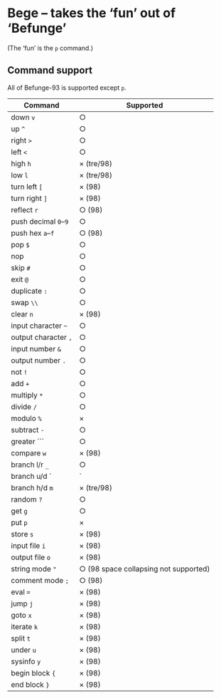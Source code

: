 # Bege – takes the ‘fun’ out of ‘Befunge’

(The ‘fun’ is the `p` command.)


## Command support

All of Befunge-93 is supported except `p`.

| Command | Supported |
|---------|-----------|
| down `v` | ○ |
| up `^` | ○ |
| right `>` | ○ |
| left `<` | ○ |
| high `h` | × (tre/98) |
| low `l` | × (tre/98) |
| turn left `[` | × (98) |
| turn right `]` | × (98) |
| reflect `r` | ○ (98) |
| push decimal `0`–`9` | ○ |
| push hex `a`–`f` | ○ (98) |
| pop `$` | ○ |
| nop ` ` | ○ |
| skip `#` | ○ |
| exit `@` | ○ |
| duplicate `:` | ○ |
| swap `\\` | ○ |
| clear `n` | × (98) |
| input character `~` | ○ |
| output character `,` | ○ |
| input number `&` | ○ |
| output number `.` | ○ |
| not `!` | ○ |
| add `+` | ○ |
| multiply `*` | ○ |
| divide `/` | ○ |
| modulo `%` | × |
| subtract `-` | ○ |
| greater `\`` | ○ |
| compare `w` | × (98) |
| branch l/r `_` | ○ |
| branch u/d `|` | ○ |
| branch h/d `m` | × (tre/98) |
| random `?` | ○ |
| get `g` | ○ |
| put `p` | × |
| store `s` | × (98) |
| input file `i` | × (98) |
| output file `o` | × (98) |
| string mode `"` | ○ (98 space collapsing not supported) |
| comment mode `;` | ○ (98) |
| eval `=` | × (98) | 
| jump `j` | × (98) |
| goto `x` | × (98) |
| iterate `k` | × (98) |
| split `t` | × (98) |
| under `u` | × (98) |
| sysinfo `y` | × (98) |
| begin block `{` | × (98) |
| end block `}` | × (98) |